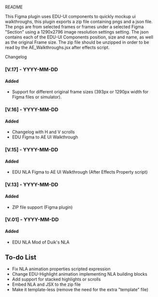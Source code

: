 README

This Figma plugin uses EDU-UI components to quickly mockup ui walkthroughs, this plugin exports
a zip file containing pngs and a json file.
The pngs are from selected frames or frames under a selected Figma "Section" using a 1290x2796 image resolution settings setting. 
The json contains each of the EDU-UI Components position, size and name, as well as the original Frame size.
The zip file should be unzipped in order to be read by the AE_Walkthroughs.jsx after effects script.

Changelog

### [V.17] - YYYY-MM-DD

#### Added

* Support for different original frame sizes (393px or 1290px width for Figma files or simulator).

### [V.16] - YYYY-MM-DD

#### Added

* Changelog with H and V scrolls
* EDU Figma to AE UI Walkthrough

### [V.15] - YYYY-MM-DD

#### Added

* EDU NLA Figma to AE UI Walkthrough (After Effects Property script)

### [V.13] - YYYY-MM-DD

#### Added

* ZIP file support (Figma plugin)

### [V.01] - YYYY-MM-DD

#### Added

* EDU NLA Mod of Duik's NLA

## To-do List

* Fix NLA animation properties scripted expression
* Change EDU-Highlight animation implementing NLA building blocks
* Add support for stacked highlights or scrolls
* Embed NLA and JSX to the zip file
* Make it template-less (remove the need for the extra "template" file)
